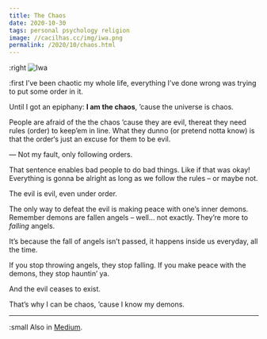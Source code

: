 ```yaml
---
title: The Chaos
date: 2020-10-30
tags: personal psychology religion
image: //cacilhas.cc/img/iwa.png
permalink: /2020/10/chaos.html
---
```

[image]: {{{image}}}
[Medium]: https://cacilhas.medium.com/chaos-70f3b1ed6c77

:right ![Iwa][image]

:first I’ve been chaotic my whole life, everything I’ve done wrong was trying to
put some order in it.

Until I got an epiphany: **I am the chaos**, ’cause the universe is chaos.

People are afraid of the the chaos ’cause they are evil, thereat they need rules
(order) to keep’em in line. What they dunno (or pretend notta know) is that the
order‘s just an excuse for them to be evil.

— Not my fault, only following orders.

That sentence enables bad people to do bad things. Like if that was okay!
Everything is gonna be alright as long as we follow the rules – or maybe not.

The evil is evil, even under order.

The only way to defeat the evil is making peace with one’s inner demons.
Remember demons are fallen angels – well… not exactly. They’re more to
*falling* angels.

It’s because the fall of angels isn’t passed, it happens inside us everyday, all
the time.

If you stop throwing angels, they stop falling. If you make peace with the
demons, they stop hauntin’ ya.

And the evil ceases to exist.

That’s why I can be chaos, ’cause I know my demons.

-----

:small Also in [Medium][].
